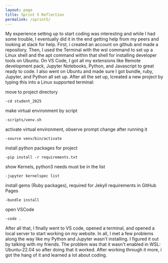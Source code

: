 ```yaml
---
layout: page
title: Sprint 5 Reflection
permalink: /sprint5/
---
```


My experience setting up to start coding was interesting and while I had some trouble, I eventually did it in the end getting help from my peers and looking at slack for help. First, i created an account on github and made a repository. Then, I used the Terminal with the wsl command to set up a Linux shell and the apt command within that shell for installing developer tools on Ubuntu. On VS Code, I got all my extensions like Remote development pack, Jupyter Notebooks, Python, and Javascript to great ready to code. I also went on Ubuntu and made sure I got bundle, ruby, Jupyter, and Python all set up. After all the set up, Icreated a new project by typing this into a Linux supported terminal: 

move to project directory

    -cd student_2025


make virtual environment by script

    -scripts/venv.sh


activate virtual environment, observe prompt change after running it

    -source venv/bin/activate


install python packages for project 

    -pip install -r requirements.txt


show Kernels, python3 needs must be in the list

    -jupyter kernelspec list


install gems (Ruby packages), required for Jekyll requirements in GitHub Pages

    -bundle install


open VSCode

    -code .



After all that, I finally went to VS code, opened a terminal, and opened a local server to start working on my website. In all, I met a few problems along the way like my Python and Jupyter wasn't installing. I figured it out by talking with my friends. The problem was that it wasn't enabled in WSL: Ubuntu-22.04 so after doing that it worked. After working through it more, i got the hang of it and learned a lot about coding.
